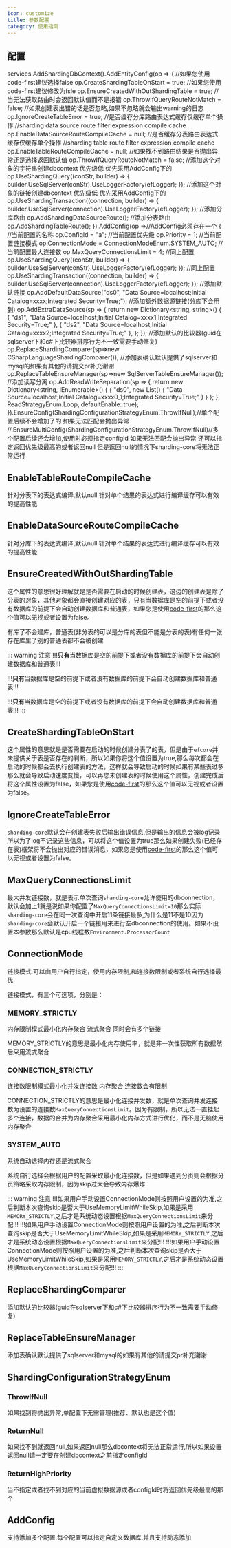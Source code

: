 ```yaml
---
icon: customize
title: 参数配置
category: 使用指南
---
```


## 配置
 services.AddShardingDbContext<MyDbContext>().AddEntityConfig(op =>
            {
                //如果您使用code-first建议选择false
                op.CreateShardingTableOnStart = true;
                //如果您使用code-first建议修改为fsle
                op.EnsureCreatedWithOutShardingTable = true;
                //当无法获取路由时会返回默认值而不是报错
                op.ThrowIfQueryRouteNotMatch = false;
                //如果创建表出错的话是否忽略,如果不忽略就会输出warning的日志
                op.IgnoreCreateTableError = true;
                //是否缓存分库路由表达式缓存仅缓存单个操作
                //sharding data source route filter expression compile cache
                op.EnableDataSourceRouteCompileCache = null;
                //是否缓存分表路由表达式缓存仅缓存单个操作
                //sharding table route filter expression compile cache
                op.EnableTableRouteCompileCache = null;
                //如果找不到路由结果是否抛出异常还是选择返回默认值
                op.ThrowIfQueryRouteNotMatch = false;
                //添加这个对象的字符串创建dbcontext 优先级低 优先采用AddConfig下的
                op.UseShardingQuery((conStr, builder) =>
                {
                    builder.UseSqlServer(conStr).UseLoggerFactory(efLogger);
                });
                //添加这个对象的链接创建dbcontext 优先级低 优先采用AddConfig下的
                op.UseShardingTransaction((connection, builder) =>
                {
                    builder.UseSqlServer(connection).UseLoggerFactory(efLogger);
                });
                //添加分库路由
                op.AddShardingDataSourceRoute<xxx>();
                //添加分表路由
                op.AddShardingTableRoute<xxx>();
            }).AddConfig(op =>//AddConfig必须存在一个
            {
                //当前配置的名称
                op.ConfigId = "a";
                //当前配置优先级
                op.Priority = 1;
                //当前配置链接模式
                op.ConnectionMode = ConnectionModeEnum.SYSTEM_AUTO;
                //当前配置最大连接数
                op.MaxQueryConnectionsLimit = 4;
                //同上配置
                op.UseShardingQuery((conStr, builder) =>
                {
                    builder.UseSqlServer(conStr).UseLoggerFactory(efLogger);
                });
                //同上配置
                op.UseShardingTransaction((connection, builder) =>
                {
                    builder.UseSqlServer(connection).UseLoggerFactory(efLogger);
                });
                //添加默认链接
                op.AddDefaultDataSource("ds0",
                    "Data Source=localhost;Initial Catalog=xxxx;Integrated Security=True;");
                //添加额外数据源链接(分库下会用到)
                op.AddExtraDataSource(sp =>
                {
                    return new Dictionary<string, string>()
                    {
                        { "ds1", "Data Source=localhost;Initial Catalog=xxxx1;Integrated Security=True;" },
                        { "ds2", "Data Source=localhost;Initial Catalog=xxxx2;Integrated Security=True;" },
                    };
                });
                //添加默认的比较器(guid在sqlserver下和c#下比较器排序行为不一致需要手动修复)
                op.ReplaceShardingComparer(sp=>new CSharpLanguageShardingComparer());
                //添加表确认默认提供了sqlserver和mysql的如果有其他的请提交pr补充谢谢
                op.ReplaceTableEnsureManager(sp=>new SqlServerTableEnsureManager<MyDbContext>());
                //添加读写分离
                op.AddReadWriteSeparation(sp =>
                {
                    return new Dictionary<string, IEnumerable<string>>()
                    {
                        {
                            "ds0", new List<string>()
                            {
                                "Data Source=localhost;Initial Catalog=xxxx0_1;Integrated Security=True;"
                            }
                        }
                    };
                }, ReadStrategyEnum.Loop, defaultEnable: true);
            }).EnsureConfig(ShardingConfigurationStrategyEnum.ThrowIfNull);//单个配置后续不会增加了的 如果无法匹配会抛出异常
            //.EnsureMultiConfig(ShardingConfigurationStrategyEnum.ThrowIfNull)//多个配置后续还会增加,使用时必须指定configId 如果无法匹配会抛出异常 还可以指定返回优先级最高的或者返回null 但是返回null的情况下sharding-core将无法正常运行

## EnableTableRouteCompileCache
针对分表下的表达式编译,默认null
针对单个结果的表达式进行编译缓存可以有效的提高性能

## EnableDataSourceRouteCompileCache
针对分库下的表达式编译,默认null
针对单个结果的表达式进行编译缓存可以有效的提高性能

## EnsureCreatedWithOutShardingTable

这个属性的意思很好理解就是是否需要在启动的时候创建表，这边的创建表是除了分表的对象，其他对象都会直接创建对应的表，只有当数据库是空的前提下或者没有数据库的前提下会自动创建数据库和普通表，如果您是使用[code-first](/sharding-core-doc/adv/code-first/)的那么这个值可以无视或者设置为false。

有库了不会建库，普通表(非分表的可以是分库的表但不能是分表的表)有任何一张存在库里了别的普通表都不会被创建

::: warning 注意
!!!**只有**当数据库是空的前提下或者没有数据库的前提下会自动创建数据库和普通表!!!

!!!**只有**当数据库是空的前提下或者没有数据库的前提下会自动创建数据库和普通表!!!

!!!**只有**当数据库是空的前提下或者没有数据库的前提下会自动创建数据库和普通表!!!
:::

## CreateShardingTableOnStart

这个属性的意思就是是否需要在启动的时候创建分表了的表，但是由于`efcore`并未提供关于表是否存在的判断，所以如果你将这个值设置为true,那么每次都会在启动的时候都会去执行创建表的方法，这样就会导致启动的时候如果有某些表过多那么就会导致启动速度变慢，可以再您未创建表的时候使用这个属性，创建完成后将这个属性设置为false，如果您是使用[code-first](/sharding-core-doc/adv/code-first/)的那么这个值可以无视或者设置为false。

## IgnoreCreateTableError

`sharding-core`默认会在创建表失败后输出错误信息,但是输出的信息会被log记录所以为了log不记录这些信息，可以将这个值设置为true那么如果创建失败(已经存在表)框架将不会抛出对应的错误消息，如果您是使用[code-first](/sharding-core-doc/adv/code-first/)的那么这个值可以无视或者设置为false。

## MaxQueryConnectionsLimit

最大并发链接数，就是表示单次查询`sharding-core`允许使用的dbconnection，默认会加上1就是说如果你配置了`MaxQueryConnectionsLimit=10`那么实际`sharding-core`会在同一次查询中开启11条链接最多,为什么是11不是10因为`sharding-core`会默认开启一个链接用来进行空dbconnection的使用。如果不设置本参数那么默认是cpu线程数`Environment.ProcessorCount`

## ConnectionMode
链接模式,可以由用户自行指定，使用内存限制,和连接数限制或者系统自行选择最优

链接模式，有三个可选项，分别是：
### MEMORY_STRICTLY
内存限制模式最小化内存聚合 流式聚合 同时会有多个链接

MEMORY_STRICTLY的意思是最小化内存使用率，就是非一次性获取所有数据然后采用流式聚合

### CONNECTION_STRICTLY
连接数限制模式最小化并发连接数 内存聚合 连接数会有限制

CONNECTION_STRICTLY的意思是最小化连接并发数，就是单次查询并发连接数为设置的连接数`MaxQueryConnectionsLimit`。因为有限制，所以无法一直挂起多个连接，数据的合并为内存聚合采用最小化内存方式进行优化，而不是无脑使用内存聚合


### SYSTEM_AUTO
系统自动选择内存还是流式聚合

系统自行选择会根据用户的配置采取最小化连接数，但是如果遇到分页则会根据分页策略采取内存限制，因为skip过大会导致内存爆炸


::: warning 注意
!!!如果用户手动设置ConnectionMode则按照用户设置的为准,之后判断本次查询skip是否大于UseMemoryLimitWhileSkip,如果是采用`MEMORY_STRICTLY`,之后才是系统动态设置根据`MaxQueryConnectionsLimit`来分配!!!
!!!如果用户手动设置ConnectionMode则按照用户设置的为准,之后判断本次查询skip是否大于UseMemoryLimitWhileSkip,如果是采用`MEMORY_STRICTLY`,之后才是系统动态设置根据`MaxQueryConnectionsLimit`来分配!!!
!!!如果用户手动设置ConnectionMode则按照用户设置的为准,之后判断本次查询skip是否大于UseMemoryLimitWhileSkip,如果是采用`MEMORY_STRICTLY`,之后才是系统动态设置根据`MaxQueryConnectionsLimit`来分配!!!
:::

## ReplaceShardingComparer
添加默认的比较器(guid在sqlserver下和c#下比较器排序行为不一致需要手动修复)

## ReplaceTableEnsureManager
添加表确认默认提供了sqlserver和mysql的如果有其他的请提交pr补充谢谢

## ShardingConfigurationStrategyEnum

### ThrowIfNull
如果找到将抛出异常,单配置下无需管理(推荐、默认也是这个值)

### ReturnNull
如果找不到就返回null,如果返回null那么dbcontext将无法正常运行,所以如果设置返回null请一定要在创建dbcontext之前指定configId

### ReturnHighPriority
当不指定或者找不到对应的当前虚拟数据源或者configId时将返回优先级最高的那个

## AddConfig
支持添加多个配置,每个配置可以指定自定义数据库,并且支持动态添加